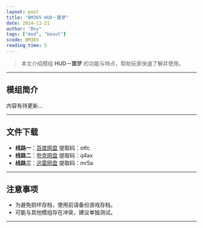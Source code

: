 ```yaml
---
layout: post
title: "BM365 HUD－噩梦"
date: 2024-11-21
author: "Bny"
tags: ["mod", "beaut"]
scode: BM365
reading_time: 5
---
```


> 本文介绍模组 **HUD－噩梦** 的功能与特点，帮助玩家快速了解并使用。

---

## 模组简介

内容有待更新...

---


## 文件下载
- **线路一**：[百度网盘](https://pan.baidu.com/s/1ah6oNBMPBLdzFN8vVKkPcA?pwd=otfc)  提取码：otfc  
- **线路二**：[夸克网盘](https://pan.quark.cn/s/741f9c09bb0c?pwd=q4ax)  提取码：q4ax  
- **线路三**：[迅雷网盘](https://pan.xunlei.com/s/VOCCbWL8IL7qD5IUvE-GKl4lA1?pwd=mr5a)  提取码：mr5a  

---

## 注意事项
- 为避免损坏存档，使用前请备份游戏存档。
- 可能与其他模组存在冲突，建议单独测试。

---

